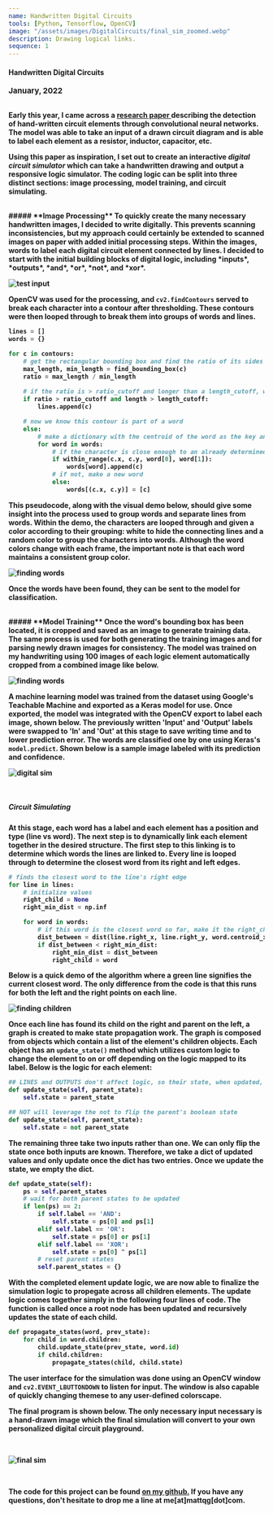 ```yaml
---
name: Handwritten Digital Circuits
tools: [Python, Tensorflow, OpenCV]
image: "/assets/images/DigitalCircuits/final_sim_zoomed.webp"
description: Drawing logical links.
sequence: 1
---
```


#### <b>Handwritten Digital Circuits<b>
<p style="font-size:15px; padding: 0 0 1em 0;">January, 2022</p>


Early this year, I came across a <a href="https://www.researchgate.net/publication/357067777_Detection_of_circuit_components_on_hand-drawn_circuit_images_by_using_faster_R-CNN_method/fulltext/61bb37cb4b318a6970e57aeb/Detection-of-circuit-components-on-hand-drawn-circuit-images-by-using-faster-R-CNN-method.pdf?origin=publication_detail" target="_blank">research paper </a> describing the detection of hand-written circuit elements through convolutional neural networks. The model was able to take an input of a drawn circuit diagram and is able to label each element as a resistor, inductor, capacitor, etc.

 Using this paper as inspiration, I set out to create an interactive *digital circuit simulator* which can take a handwritten drawing and output a responsive logic simulator. The coding logic can be split into three distinct sections: image processing, model training, and circuit simulating.  
  
<br> 
##### **Image Processing**
To quickly create the many necessary handwritten images, I decided to write digitally. This prevents scanning inconsistencies, but my approach could certainly be extended to scanned images on paper with added initial processing steps. Within the images, words to label each digital circuit element connected by lines. I decided to start with the initial building blocks of digital logic, including *inputs*, *outputs*, *and*, *or*, *not*, and *xor*.

![test input](\assets\images\DigitalCircuits\image_test_1.png)

OpenCV was used for the processing, and `cv2.findContours` served to break each character into a contour after thresholding. These contours were then looped through to break them into groups of words and lines.

``` python
lines = []
words = {}

for c in contours:
    # get the rectangular bounding box and find the ratio of its sides
    max_length, min_length = find_bounding_box(c)
    ratio = max_length / min_length
    
    # if the ratio is > ratio_cutoff and longer than a length_cutoff, we call it a line 
    if ratio > ratio_cutoff and length > length_cutoff:
        lines.append(c)

    # now we know this contour is part of a word
    else:
        # make a dictionary with the centroid of the word as the key and a list of contours as the value
        for word in words:
            # if the character is close enough to an already determined word, add it to its list
            if within_range(c.x, c.y, word[0], word[1]):
                words[word].append(c)
            # if not, make a new word
            else:
                words[(c.x, c.y)] = [c]
```

This pseudocode, along with the visual demo below, should give some insight into the process used to group words and separate lines from words. Within the demo, the characters are looped through and given a color according to their grouping: white to hide the connecting lines and a random color to group the characters into words. Although the word colors change with each frame, the important note is that each word maintains a consistent group color.

![finding words](\assets\images\DigitalCircuits\finding_words.webp)

Once the words have been found, they can be sent to the model for classification. 

<br>
##### **Model Training**
Once the word's bounding box has been located, it is cropped and saved as an image to generate training data. The same process is used for both generating the training images and for parsing newly drawn images for consistency. The model was trained on my handwriting using 100 images of each logic element automatically cropped from a combined image like below.

![finding words](\assets\images\DigitalCircuits\training_data.png)

A machine learning model was trained from the dataset using Google's Teachable Machine and exported as a Keras model for use. Once exported, the model was integrated with the OpenCV export to label each image, shown below. The previously written 'Input' and 'Output' labels were swapped to 'In' and 'Out' at this stage to save writing time and to lower prediction error. The words are classified one by one using Keras's `model.predict`. Shown below is a sample image labeled with its prediction and confidence.  

![digital sim](\assets\images\DigitalCircuits\labeled_images.png)

<br>

##### **Circuit Simulating**
At this stage, each word has a label and each element has a position and type (line vs word). The next step is to dynamically link each element together in the desired structure. The first step to this linking is to determine which words the lines are linked to. Every line is looped through to determine the closest word from its right and left edges.

```python
# finds the closest word to the line's right edge
for line in lines:
    # initialize values
    right_child = None
    right_min_dist = np.inf

    for word in words:
        # if this word is the closest word so far, make it the right_child
        dist_between = dist(line.right_x, line.right_y, word.centroid_x, word.centroid_y)
        if dist_between < right_min_dist:
            right_min_dist = dist_between
            right_child = word
```
Below is a quick demo of the algorithm where a green line signifies the current closest word. The only difference from the code is that this runs for both the left and the right points on each line.

![finding children](\assets\images\DigitalCircuits\finding_children.webp)

Once each line has found its child on the right and parent on the left, a graph is created to make state propagation work. The graph is composed from objects which contain a list of the element's children objects. Each object has an `update_state()` method which utilizes custom logic to change the element to on or off depending on the logic mapped to its label. Below is the logic for each element:

```python
## LINES and OUTPUTS don't affect logic, so their state, when updated, will just be their parent's state 
def update_state(self, parent_state):
    self.state = parent_state

## NOT will leverage the not to flip the parent's boolean state
def update_state(self, parent_state):
    self.state = not parent_state
```

The remaining three take two inputs rather than one. We can only flip the state once both inputs are known. Therefore, we take a dict of updated values and only update once the dict has two entries. Once we update the state, we empty the dict.

```python
def update_state(self):
    ps = self.parent_states
    # wait for both parent states to be updated
    if len(ps) == 2:
        if self.label == 'AND':
            self.state = ps[0] and ps[1]
        elif self.label == 'OR':
            self.state = ps[0] or ps[1]
        elif self.label == 'XOR':
            self.state = ps[0] ^ ps[1]
        # reset parent states
        self.parent_states = {}
```
With the completed element update logic, we are now able to finalize the simulation logic to propegate across all children elements. The update logic comes together simply in the following four lines of code. The function is called once a root node has been updated and recursively updates the state of each child. 

``` python
def propagate_states(word, prev_state):
    for child in word.children:
        child.update_state(prev_state, word.id)
        if child.children:
            propagate_states(child, child.state)
```

The user interface for the simulation was done using an OpenCV window and `cv2.EVENT_LBUTTONDOWN` to listen for input. The window is also capable of quickly changing themese to any user-defined colorscape. 

The final program is shown below. The only necessary input necessary is a hand-drawn image which the final simulation will convert to your own personalized digital circuit playground.

<br>

![final sim](\assets\images\DigitalCircuits\final_sim.webp)

<br>

The code for this project can be found <a href="https://github.com/mattqg/DigitalCircuitDrawing" target="_blank">on my github.</a> If you have any questions, don't hesitate to drop me a line at me[at]mattqg[dot]com.
